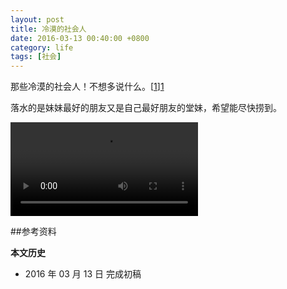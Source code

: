 ```yaml
---
layout: post
title: 冷漠的社会人
date: 2016-03-13 00:40:00 +0800
category: life
tags: [社会]
---
```


那些冷漠的社会人！不想多说什么。[[1]][1]

落水的是妹妹最好的朋友又是自己最好朋友的堂妹，希望能尽快捞到。

<video class="video" controls>
  <source src="http://videofile1.cutv.com/originfileg/010061_t/2016/03/12/G15/G15fgfflggjkmmnjilg9x3_cug.mp4" type="video/mp4" />
</video>

##参考资料

[1]:http://www.strtv.cn/e/d/2016-3-12/1457787496878.shtml "开摩托栽进水沟 一女子至今失踪 2016-03-12"

**本文历史**

* 2016 年 03 月 13 日 完成初稿
